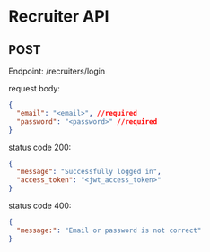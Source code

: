 # Recruiter API

## POST

Endpoint: /recruiters/login

request body:

```json
{
  "email": "<email>", //required
  "password": "<password>" //required
}
```

status code 200:

```json
{
  "message": "Successfully logged in",
  "access_token": "<jwt_access_token>"
}
```

status code 400:

```json
{
  "message:": "Email or password is not correct"
}
```
